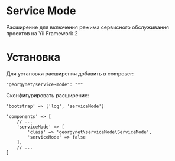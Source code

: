 Service Mode
============
Расширение для включения режима сервисного обслуживания проектов на Yii Framework 2

Установка
=========
Для установки расширения добавить в composer:

```
"georgynet/service-mode": "*"
```

Сконфигурировать расширение:

```
'bootstrap' => ['log', 'serviceMode']
```

```
'components' => [
    // ...
    'serviceMode' => [
        'class' => 'georgynet\serviceMode\ServiceMode',
        'serviceMode' => false
    ],
    // ...
]
```
